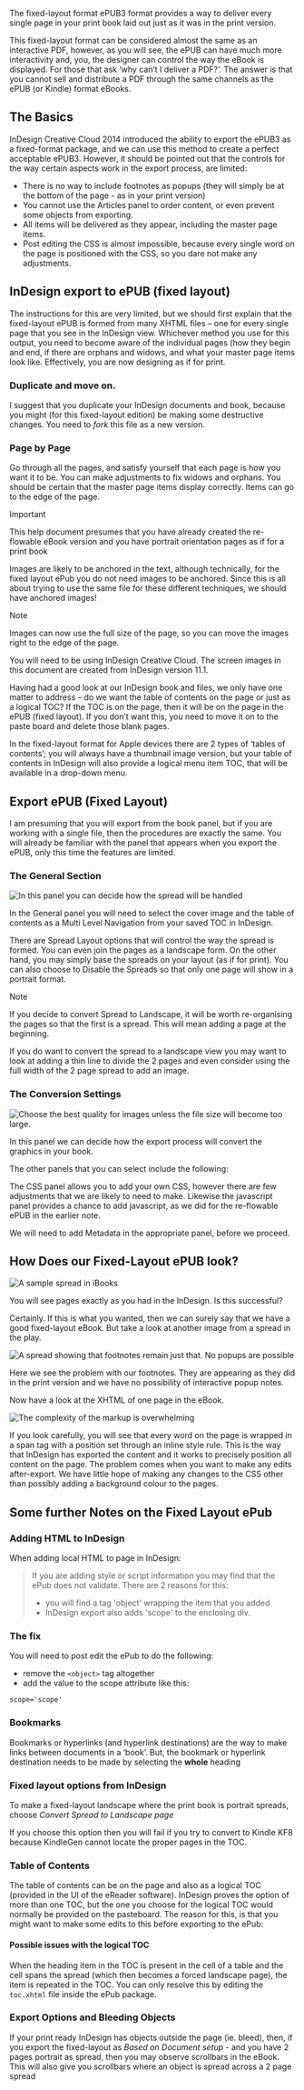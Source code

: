 The fixed-layout format ePUB3 format provides a way to deliver every single page in your print book laid out just as it was in the print version.

This fixed-layout format can be considered almost the same as an interactive PDF, however, as you will see, the ePUB can have much more interactivity and, you, the designer can control the way the eBook is displayed. For those that ask ‘why can’t I deliver a PDF?’. The answer is that you cannot sell and distribute a PDF through the same channels as the ePUB (or Kindle) format eBooks.

## The Basics
InDesign Creative Cloud 2014 introduced the ability to export the ePUB3 as a fixed-format package, and we can use this method to create a perfect acceptable ePUB3. However, it should be pointed out that the controls for the way certain aspects work in the export process, are limited:

- There is no way to include footnotes as popups (they will simply be at the bottom of the page - as in your print version)
- You cannot use the Articles panel to order content, or even prevent some objects from exporting.
- All items will be delivered as they appear, including the master page items.
- Post editing the CSS is almost impossible, because every single word on the page is positioned with the CSS, so you dare not make any adjustments. 

## InDesign export to ePUB (fixed layout) 
The instructions for this are very limited, but we should first explain that the fixed-layout ePUB is formed from many XHTML files – one for every single page that you see in the InDesign view. Whichever method you use for this output, you need to become aware of the individual pages (how they begin and end, if there are orphans and widows, and what your master page items look like. Effectively, you are now designing as if for print.

### Duplicate and move on. 

I suggest that you duplicate your InDesign documents and book, because you might (for this fixed-layout edition) be making some destructive changes. You need to *fork* this file as a new version.
  
### Page by Page
Go through all the pages, and satisfy yourself that each page is how you want it to be. You can make adjustments to fix widows and orphans. You should be certain that the master page items display correctly. Items can go to the edge of the page.

> [!important] 
> This help document presumes that you have already created the re-flowable eBook version and you have portrait orientation pages as if for a print book

Images are likely to be anchored in the text, although technically, for the fixed layout ePub you do not need images to be anchored. Since this is all about trying to use the same file for these different techniques, we should have anchored images!

> [!note] 
>  Images can now use the full size of the page, so you can move the images right to the edge of the page.

You will need to be using InDesign Creative Cloud. The screen images in this document are created from InDesign version 11.1.

Having had a good look at our InDesign book and files, we only have one matter to address – do we want the table of contents on the page or just as a logical TOC? If the TOC is on the page, then it will be on the page in the ePUB (fixed layout). If you don’t want this, you need to move it on to the paste board and delete those blank pages.

In the fixed-layout format for Apple devices there are 2 types of ‘tables of contents’; you will always have a thumbnail image version, but your table of contents in InDesign will also provide a logical menu item TOC, that will be available in a drop-down menu.

## Export ePUB (Fixed Layout)
I am presuming that you will export from the book panel, but if you are working with a single file, then the procedures are exactly the same. You will already be familiar with the panel that appears when you export the ePUB, only this time the features are limited.

### The General Section

![In this panel you can decide how the spread will be handled](../../media/id2fxlePub/image1.jpeg)

In the General panel you will need to select the cover image and the table of contents as a Multi Level Navigation from your saved TOC in InDesign.

There are Spread Layout options that will control the way the spread is formed. You can even join the pages as a landscape form. On the other hand, you may simply base the spreads on your layout (as if for print). You can also choose to Disable the Spreads so that only one page will show in a portrait format.

> [!note] 
>  If you decide to convert Spread to Landscape, it will be worth re-organising the pages so that the first is a spread. This will mean adding a page at the beginning.

If you do want to convert the spread to a landscape view you may want to look at adding a thin line to divide the 2 pages and even consider using the full width of the 2 page spread to add an image.  

### The Conversion Settings
![Choose the best quality for images unless the file size will become too large.](../../media/id2fxlePub/image2.jpeg)

In this panel we can decide how the export process will convert the graphics in your book.

The other panels that you can select include the following:

The CSS panel allows you to add your own CSS, however there are few adjustments that we are likely to need to make. Likewise the javascript panel provides a chance to add javascript, as we did for the re-flowable ePUB in the earlier note.

We will need to add Metadata in the appropriate panel, before we proceed.

## How Does our Fixed-Layout ePUB look?

![A sample spread in iBooks](../../media/id2fxlePub/image1.png)

You will see pages exactly as you had in the InDesign. Is this successful?

Certainly. If this is what you wanted, then we can surely say that we have a good fixed-layout eBook. But take a look at another image from a spread in the play.

![A spread showing that footnotes remain just that. No popups are possible](../../media/id2fxlePub/image2.png)

Here we see the problem with our footnotes. They are appearing as they did in the print version and we have no possibility of interactive popup notes.

Now have a look at the XHTML of one page in the eBook.

![The complexity of the markup is overwhelming](../../media/id2fxlePub/image3.png)

If you look carefully, you will see that every word on the page is wrapped in a span tag with a position set through an inline style rule. This is the way that InDesign has exported the content and it works to precisely position all content on the page. The problem comes when you want to make any edits after-export. We have little hope of making any changes to the CSS other than possibly adding a background colour to the pages.

## Some further Notes on the Fixed Layout ePub
### Adding HTML to InDesign

When adding local HTML to page in InDesign:

> If you are adding style or script information you may find that the ePub does not validate. There are 2 reasons for this:
> - you will find a tag 'object' wrapping the item that you added
> - InDesign export also adds 'scope' to the enclosing div.

### The fix
You will need to post edit the ePub to do the following:

- remove the `<object>` tag altogether
- add the value to the scope attribute like this:

`scope='scope'`

### Bookmarks
Bookmarks or hyperlinks (and hyperlink destinations) are the way to make links between documents in a ‘book’. But, the bookmark or hyperlink destination needs to be made by selecting the **whole** heading

### Fixed layout options from InDesign
To make a fixed-layout landscape where the print book is portrait spreads, choose _Convert Spread to Landscape page_

If you choose this option then you will fail if you try to convert to Kindle KF8 because KindleGen cannot locate the proper pages in the TOC.

### Table of Contents

The table of contents can be on the page and also as a logical TOC (provided in the UI of the eReader software). InDesign proves the option of more than one TOC, but the one you choose for the logical TOC would normally be provided on the pasteboard. The reason for this, is that you might want to make some edits to this before exporting to the ePub:

#### Possible issues with the logical TOC
When the heading item in the TOC is present in the cell of a table and the cell spans the spread (which then becomes a forced landscape page), the item is repeated in the TOC. You can only resolve this by editing the `toc.xhtml` file inside the ePub package.

### Export Options and Bleeding Objects

If your print ready InDesign has objects outside the page (ie. bleed), then, if you export the fixed-layout as _Based on Document setup_ - and you have 2 pages portrait as spread, then you may observe scrollbars in the eBook. This will also give you scrollbars where an object is spread across a 2 page spread